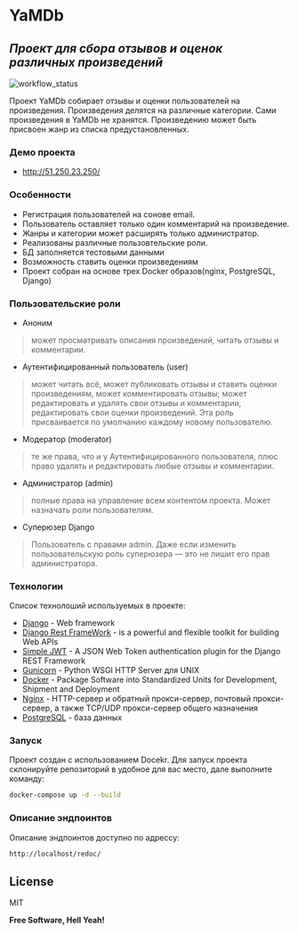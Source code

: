 # YaMDb
## _Проект для сбора отзывов и оценок различных произведений_

![workflow_status](https://github.com/ipodjke/yamdb_final/actions/workflows/yamdb_workflow.yaml/badge.svg?branch=master)

Проект YaMDb собирает отзывы  и оценки пользователей на произведения. Произведения делятся на различные категории.
Сами произведения в YaMDb не хранятся.
Произведению может быть присвоен жанр из списка предустановленных.


### Демо проекта

- http://51.250.23.250/

### Особенности

- Регистрация пользователей на сонове email.
- Пользователь оставляет только один комментарий на произведение.
- Жанры и категории может расширять только администратор.
- Реализованы различные пользовтельские роли.
- БД заполняется тестовыми данными
- Возможность ставить оценки произведениям
- Проект собран на основе трех Docker образов(nginx, PostgreSQL, Django)

### Пользовательские роли

- Аноним 
> может просматривать описания произведений, читать отзывы и комментарии.
- Аутентифицированный пользователь (user) 
> может читать всё, может публиковать отзывы и ставить оценки произведениям, может комментировать отзывы; может редактировать и удалять свои отзывы и комментарии, редактировать свои оценки произведений. Эта роль присваивается по умолчанию каждому новому пользователю.
- Модератор (moderator)
> те же права, что и у Аутентифицированного пользователя, плюс право удалять и редактировать любые отзывы и комментарии.
- Администратор (admin)
> полные права на управление всем контентом проекта. Может назначать роли пользователям.
- Суперюзер Django
> Пользователь с правами admin. Даже если изменить пользовательскую роль суперюзера — это не лишит его прав администратора.

### Технологии

Список технолоший используемых в проекте:

- [Django](https://www.djangoproject.com/) - Web framework
- [Django Rest FrameWork](https://www.django-rest-framework.org/) - is a powerful and flexible toolkit for building Web APIs
- [Simple JWT](https://django-rest-framework-simplejwt.readthedocs.io/en/latest/) - A JSON Web Token authentication plugin for the Django REST Framework
- [Gunicorn](https://gunicorn.org/) - Python WSGI HTTP Server для UNIX
- [Docker](https://www.docker.com/) - Package Software into Standardized Units for Development, Shipment and Deployment
- [Nginx](https://nginx.org/ru/) - HTTP-сервер и обратный прокси-сервер, почтовый прокси-сервер, а также TCP/UDP прокси-сервер общего назначения
- [PostgreSQL](https://www.postgresql.org/) - база данных

### Запуск

Проект создан с использованием Docekr. Для запуск проекта склонируйте репозиторий в удобное для вас место, дале выполните команду:

```sh
docker-compose up -d --build    
```

### Описание эндпоинтов
Описание эндпоинтов доступно по адрессу:
```sh
http://localhost/redoc/
```

## License

MIT

**Free Software, Hell Yeah!**